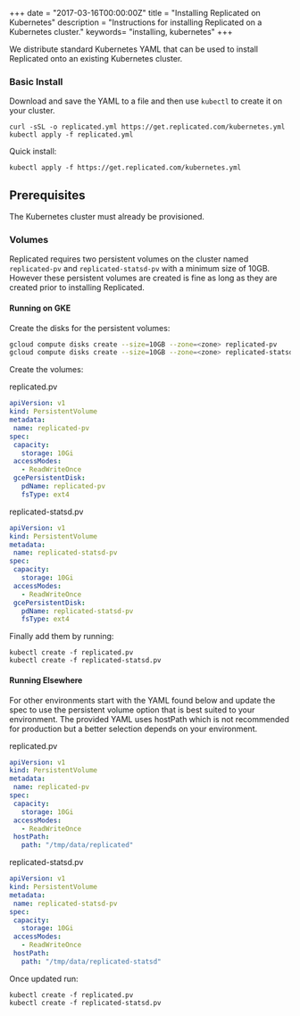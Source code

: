 +++
date = "2017-03-16T00:00:00Z"
title = "Installing Replicated on Kubernetes"
description = "Instructions for installing Replicated on a Kubernetes cluster."
keywords= "installing, kubernetes"
+++

We distribute standard Kubernetes YAML that can be used to install Replicated onto an existing Kubernetes cluster.

### Basic Install

Download and save the YAML to a file and then use `kubectl` to create it on your cluster.

```shell
curl -sSL -o replicated.yml https://get.replicated.com/kubernetes.yml
kubectl apply -f replicated.yml
```

Quick install:

```shell
kubectl apply -f https://get.replicated.com/kubernetes.yml
```

## Prerequisites
The Kubernetes cluster must already be provisioned.

### Volumes
Replicated requires two persistent volumes on the cluster named `replicated-pv` and `replicated-statsd-pv` with a minimum size of 10GB. However these persistent volumes are created is fine as long as they are created prior to installing Replicated.

#### Running on GKE

Create the disks for the persistent volumes:

```bash
gcloud compute disks create --size=10GB --zone=<zone> replicated-pv
gcloud compute disks create --size=10GB --zone=<zone> replicated-statsd-pv
```

Create the volumes:

replicated.pv

```yaml
apiVersion: v1
kind: PersistentVolume
metadata:
 name: replicated-pv
spec:
 capacity:
   storage: 10Gi
 accessModes:
   - ReadWriteOnce
 gcePersistentDisk:
   pdName: replicated-pv
   fsType: ext4
```

replicated-statsd.pv

```yaml
apiVersion: v1
kind: PersistentVolume
metadata:
 name: replicated-statsd-pv
spec:
 capacity:
   storage: 10Gi
 accessModes:
   - ReadWriteOnce
 gcePersistentDisk:
   pdName: replicated-statsd-pv
   fsType: ext4
```

Finally add them by running:

```shell
kubectl create -f replicated.pv
kubectl create -f replicated-statsd.pv
```

#### Running Elsewhere

For other environments start with the YAML found below and update the spec to use the persistent volume option that is best suited to your environment. The provided YAML uses hostPath which is not recommended for production but a better selection depends on your environment.

replicated.pv

```yaml
apiVersion: v1
kind: PersistentVolume
metadata:
 name: replicated-pv
spec:
 capacity:
   storage: 10Gi
 accessModes:
   - ReadWriteOnce
 hostPath:
   path: "/tmp/data/replicated"
```

replicated-statsd.pv


```yaml
apiVersion: v1
kind: PersistentVolume
metadata:
 name: replicated-statsd-pv
spec:
 capacity:
   storage: 10Gi
 accessModes:
   - ReadWriteOnce
 hostPath:
   path: "/tmp/data/replicated-statsd"
```

Once updated run:

```shell
kubectl create -f replicated.pv
kubectl create -f replicated-statsd.pv
```
